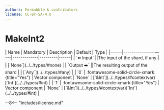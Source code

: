 ```yaml
---
authors: Formabble & contributors
license: CC-BY-SA-4.0
---
```



# MakeInt2

<div class="sh-parameters" markdown="1">
| Name | Mandatory | Description | Default | Type |
|------|---------------------|-------------|---------|------|
| `⬅️ Input` ||The input of the shard, if any | | [`None`](../../types/#none) |
| `Output ➡️` ||The resulting output of the shard | | [`Any`](../../types/#any) |
| `0` | :fontawesome-solid-circle-xmark:{title="Yes"}  | Vector component | `None` | [`&Int`](../../types/#contextvar)[`Int`](../../types/#int) |
| `1` | :fontawesome-solid-circle-xmark:{title="Yes"}  | Vector component | `None` | [`&Int`](../../types/#contextvar)[`Int`](../../types/#int) |

</div>



--8<-- "includes/license.md"

